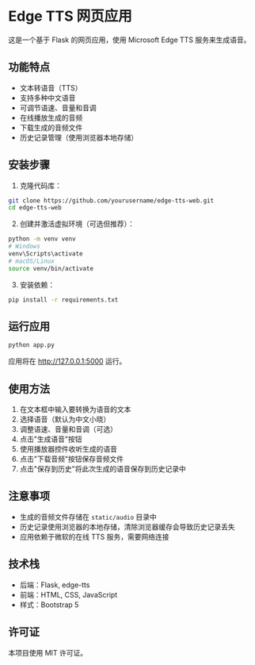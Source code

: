 # Edge TTS 网页应用

这是一个基于 Flask 的网页应用，使用 Microsoft Edge TTS 服务来生成语音。

## 功能特点

- 文本转语音（TTS）
- 支持多种中文语音
- 可调节语速、音量和音调
- 在线播放生成的音频
- 下载生成的音频文件
- 历史记录管理（使用浏览器本地存储）

## 安装步骤

1. 克隆代码库：

```bash
git clone https://github.com/yourusername/edge-tts-web.git
cd edge-tts-web
```

2. 创建并激活虚拟环境（可选但推荐）：

```bash
python -m venv venv
# Windows
venv\Scripts\activate
# macOS/Linux
source venv/bin/activate
```

3. 安装依赖：

```bash
pip install -r requirements.txt
```

## 运行应用

```bash
python app.py
```

应用将在 http://127.0.0.1:5000 运行。

## 使用方法

1. 在文本框中输入要转换为语音的文本
2. 选择语音（默认为中文小晓）
3. 调整语速、音量和音调（可选）
4. 点击"生成语音"按钮
5. 使用播放器控件收听生成的语音
6. 点击"下载音频"按钮保存音频文件
7. 点击"保存到历史"将此次生成的语音保存到历史记录中

## 注意事项

- 生成的音频文件存储在 `static/audio` 目录中
- 历史记录使用浏览器的本地存储，清除浏览器缓存会导致历史记录丢失
- 应用依赖于微软的在线 TTS 服务，需要网络连接

## 技术栈

- 后端：Flask, edge-tts
- 前端：HTML, CSS, JavaScript
- 样式：Bootstrap 5

## 许可证

本项目使用 MIT 许可证。
